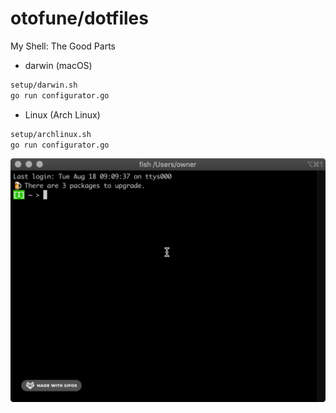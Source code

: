 # otofune/dotfiles

My Shell: The Good Parts

- darwin (macOS)

```sh
setup/darwin.sh
go run configurator.go
```

- Linux (Arch Linux)

```sh
setup/archlinux.sh
go run configurator.go
```

![cd](./docs/cd.gif "cd")

